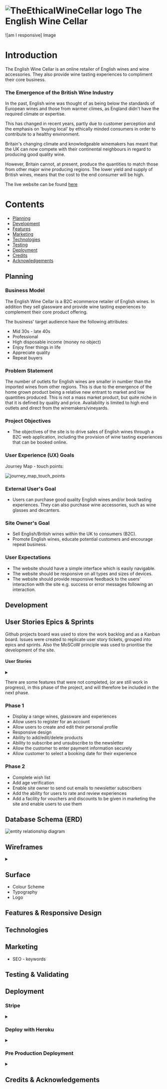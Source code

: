 # ![TheEthicalWineCellar logo](/media/tewc_logo.jpg) The English Wine Cellar 

![am I responsive] Image

# Introduction
The English Wine Cellar is an online retailer of English wines and wine accessories. They also provide wine tasting experiences to compliment their core business.

### The Emergence of the British Wine Industry
In the past, English wine was thought of as being below the standards of European wines and those from warmer climes, as England didn't have the required climate or expertise.

This has changed in recent years, partly due to customer perception and the emphasis on 'buying local' by ethically minded consumers in order to contribute to a healthy environment.

Britain's changing climate and knowledgeable winemakers has meant that the UK can now compete with their continental neighbours in regard to producing good quality wine.

However, Britain cannot, at present, produce the quantities to match those from other major wine producing regions. The lower yield and supply of British wines, means that the cost to the end consumer will be high.

The live website can be found [here](https://the-english-wine-cellar.herokuapp.com/)

# Contents
* [Planning](#planning)
* [Development](#development)
* [Features](#features)
* [Marketing](#marketing)
* [Technologies](#technologies)
* [Testing](#testing)
* [Deployment](#deployment)
* [Credits](#credits)
* [Acknowledgements](#acknowledgements)

## Planning
### Business Model

The English Wine Cellar is a B2C ecommerce retailer of English wines. In addition they sell glassware and provide wine tasting experiences to complement their core product offering.

The business' target audience have the following attributes:

- Mid 30s - late 40s
- Professional
- High disposable income (money no object)
- Enjoy finer things in life
- Appreciate quality
- Repeat buyers

### Problem Statement
The number of outlets for English wines are smaller in number than the imported wines from other regions. This is due to the emergence of the home grown product being a relative new entrant to market and low quantities produced. This is not a mass market product, but quite niche in that it is defined by quality and price. Availability is limited to high end outlets and direct from the winemakers/vineyards.


### Project Objectives
- The objectives of the site is to drive sales of English wines through a B2C web application, including the provision of wine tasting experiences that can be booked online.

### User Experience (UX) Goals

Journey Map - touch points:

![journey_map_touch_points](documentation_assets/images/journey_map_touch_points.PNG)
  

### External User's Goal
- Users can purchase good quality English wines and/or book tasting experiences. They can also purchase wine accessories, such as wine glasses and decanters.

### Site Owner's Goal
- Sell English/British wines within the UK to consumers (B2C).
- Promote English wines, educate potential customers and encourage repeat business.

### User Expectations
- The website should have a simple interface which is easily navigable.
- The website should be responsive on all types and sizes of devices.
- The website should provide responsive feedback to the users' interaction with the site e.g. success or error messages following an interaction.


## Development
## User Stories Epics & Sprints
Github projects board was used to store the work backlog and as a Kanban board. Issues were created to replicate user story tickets, grouped into epics and sprints. Also the MoSCoW principle was used to prioritise the development of the site.

#### User Stories
<details>
    <summary></summary>

![user_stories](documentation_assets/images/user_stories_1_Page_1.png)
<br>

![user_stories](documentation_assets/images/user_stories_2_Page_1.png)

### Sprints
![sprints](documentation_assets/images/sprint_1.PNG)
![sprints](documentation_assets/images/sprint_2.PNG)
![sprints](documentation_assets/images/Sprint_3.PNG)
![sprints](documentation_assets/images/sprint_4.PNG)
![sprints](documentation_assets/images/Sprint_5.PNG)
![sprints](documentation_assets/images/sprint_6.PNG)
![sprints](documentation_assets/images/sprint_7.PNG)
![sprints](documentation_assets/images/sprint_8.PNG)
![sprints](documentation_assets/images/sprint_9.PNG)
![sprints](documentation_assets/images/sprint_10.PNG)
![sprints](documentation_assets/images/sprint_11.PNG)
![sprints](documentation_assets/images/sprint_12.PNG)

</details>


There are some features that were not completed, (or are still work in progress), in this phase of the project, and will therefore be included in the next phase.

### Phase 1
- Display a range wines, glassware and experiences
- Allow users to register for an account
- Allow users to create and edit their personal profile
- Responsive design
- Ability to add/edit/delete products
- Ability to subscribe and unsubscribe to the newsletter
- Allow the customer to enter payment information securely
- Allow customer to select a booking date for their experience

### Phase 2
- Complete wish list
- Add age verification
- Enable site owner to send out emails to newsletter subscribers
- Add the ability for users to rate and review experiences
- Add a facility for vouchers and discounts to be given in marketing the site and enable users to use them

## Database Schema (ERD)

![entity relationship diagram](documentation_assets/images/the_english_wine_cellar_erd.jpeg)


## Wireframes
<details>
    <summary></summary>

Home
![home_page](documentation_assets/images/home_page.png)

Product
![product_page](documentation_assets/images/product_page.png)

Product detail
![product_detail_page](documentation_assets/images/product_detail.png)

Wine tasting experience
![wine_tasting_experience_page](documentation_assets/images/wine_tasting_experience_page.png)

Wine tasting experience detail
![wine_tasting_experience-detail_page](documentation_assets/images/wine_tasting_product_detail.png)

Basket
![basket_page](documentation_assets/images/basket.png)

Checkout
![checkout_page](documentation_assets/images/checkout_customer_Info.png)

![checkout_page](documentation_assets/images/checkout_payment.png)

![checkout_page](documentation_assets/images/checkout_success.png)

Email Confirmation
![email_confirmation_page](documentation_assets/images/email_confirmation.png)

Login
![login_page](documentation_assets/images/login.png)

Register
![register_page](documentation_assets/images/register.png)

Mobile frames
![mobile](documentation_assets/images/mobile_home_landing_page.png)

![mobile](documentation_assets/images/mobile_product_page.png)

![mobile](documentation_assets/images/mobile_product_detail_page.png)

![mobile](documentation_assets/images/mobile_shopping_basket.png)

![mobile](documentation_assets/images/mobile_checkout.png)

![mobile](documentation_assets/images/mobile_checkout_payment.png)

![mobile](documentation_assets/images/mobile_checkout_success.png)

![mobile](documentation_assets/images/mobile_login.png)

![mobile](documentation_assets/images/mobile_register.png)

</details>


## Surface
- Colour Scheme
- Typography
- Logo

## Features & Responsive Design

## Technologies

## Marketing
- SEO - keywords

## Testing & Validating

## Deployment


### Stripe

<details>
    <summary></summary>


</details>


### Deploy with Heroku

<details>
    <summary></summary>


</details>


### Pre Production Deployment

<details>
    <summary></summary>


</details>

## Credits & Acknowledgements

